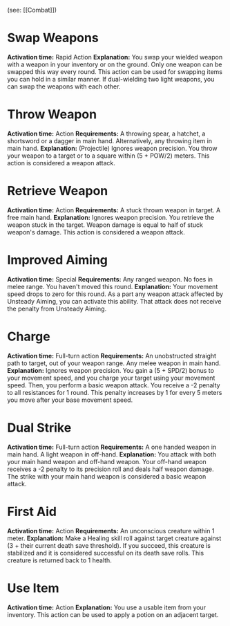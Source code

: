 (see: [[Combat]])

# Swap Weapons
**Activation time:** Rapid Action
**Explanation:**
	You swap your wielded weapon with a weapon in your inventory or on the ground. Only one weapon can be swapped this way every round. This action can be used for swapping items you can hold in a similar manner. If dual-wielding two light weapons, you can swap the weapons with each other.

# Throw Weapon
**Activation time:** Action
**Requirements:** 
	A throwing spear, a hatchet, a shortsword or a dagger in main hand.
	Alternatively, any throwing item in main hand.
**Explanation:** 
	(Projectile)
	Ignores weapon precision.
	You throw your weapon to a target or to a square within (5 + POW/2) meters.
	This action is considered a weapon attack.

# Retrieve Weapon
**Activation time:** Action
**Requirements:**
	A stuck thrown weapon in target. 
	A free main hand.
**Explanation:**
	Ignores weapon precision.
	You retrieve the weapon stuck in the target.
	Weapon damage is equal to half of stuck weapon's damage.
	This action is considered a weapon attack.

# Improved Aiming
**Activation time:** Special
**Requirements:**
	Any ranged weapon.
	No foes in melee range.
	You haven't moved this round.
**Explanation:**
	Your movement speed drops to zero for this round.
	As a part any weapon attack affected by Unsteady Aiming, you can activate this ability. That attack does not receive the penalty from Unsteady Aiming.

# Charge
**Activation time:** Full-turn action
**Requirements:** 
	An unobstructed straight path to target, out of your weapon range.
	Any melee weapon in main hand.
**Explanation:** 
	Ignores weapon precision.
	You gain a (5 + SPD/2) bonus to your movement speed, and you charge your target using your movement speed. Then, you perform a basic weapon attack.
	You receive a -2 penalty to all resistances for 1 round.
	This penalty increases by 1 for every 5 meters you move after your base movement speed.

# Dual Strike
**Activation time:** Full-turn action
**Requirements:** 
	A one handed weapon in main hand.
	A light weapon in off-hand.
**Explanation:** 
	You attack with both your main hand weapon and off-hand weapon. 
	Your off-hand weapon receives a -2 penalty to its precision roll and deals half weapon damage.
	The strike with your main hand weapon is considered a basic weapon attack.

# First Aid
**Activation time:** Action
**Requirements:** 
	An unconscious creature within 1 meter.
**Explanation:** 
	Make a Healing skill roll against target creature against (3 + their current death save threshold).
	If you succeed, this creature is stabilized and it is considered successful on its death save rolls. 
	This creature is returned back to 1 health.

# Use Item
**Activation time:** Action
**Explanation:** 
	You use a usable item from your inventory.
	This action can be used to apply a potion on an adjacent target.
